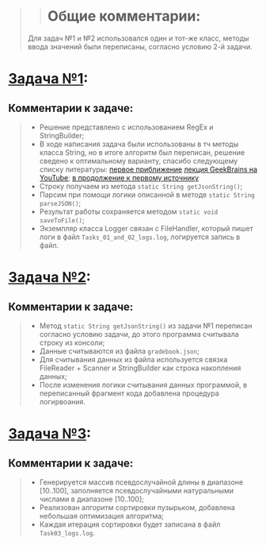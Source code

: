 > > # Общие комментарии:
> Для задач №1 и №2 использовался один и тот-же класс, методы ввода значений были переписаны, согласно условию 2-й задачи.

# [Задача №1](https://github.com/AllIWantIsNotAvailable/GeekBrains_IntroductionToJava/blob/main/seminars/Sem02_Why_you_cannot_not_use_the_API/HomeWork/src/Tasks_01_and_02.java):
## Комментарии к задаче:
> - Решение представлено с использованием RegEx и StringBuilder;
> - В ходе написания задача были использованы в тч методы класса String, но в итоге алгоритм был переписан, решение сведено к оптимальному варианту, спасибо следующему списку литературы:
> [первое приближение](https://tproger.ru/articles/regexp-for-beginners/)
> [лекция GeekBrains на YouTube](https://www.youtube.com/watch?v=FXP-oFsvQSU);
> [в продолжение к первому источнику](https://tproger.ru/articles/java-regex-ispolzovanie-reguljarnyh-vyrazhenij-na-praktike/)
> - Строку получаем из метода `static String getJsonString()`;
> - Парсим при помощи логики описанной в методе `static String parseJSON()`;
> - Результат работы сохраняется методом `static void saveToFile()`;
> - Экземпляр класса Logger связан с FileHandler, который пишет логи в файл `Tasks_01_and_02_logs.log`, логируется запись в файл.
>

# [Задача №2](https://github.com/AllIWantIsNotAvailable/GeekBrains_IntroductionToJava/blob/main/seminars/Sem02_Why_you_cannot_not_use_the_API/HomeWork/src/Tasks_01_and_02.java):
## Комментарии к задаче:
> - Метод `static String getJsonString()` из задачи №1 переписан согласно условию задачи, до этого программа считывала строку из консоли;
> - Данные считываются из файла `gradebook.json`;
> - Для считывания данных из файла используется связка FileReader + Scanner и StringBuilder как строка накопления данных;
> - После изменения логики считывания данных программой, в переписанный фрагмент кода добавлена процедура логирвоания.
>

# [Задача №3](https://github.com/AllIWantIsNotAvailable/GeekBrains_IntroductionToJava/blob/main/seminars/Sem02_Why_you_cannot_not_use_the_API/HomeWork/src/Task03.java):
## Комментарии к задаче:
> - Генерируется массив псевдослучайной длины в диапазоне [10..100], заполняется псевдослучайными натуральными числами в диапазоне [10..100];
> - Реализован алгоритм сортировки пузырьком, добавлена небольшая оптимизация алгоритма;
> - Каждая итерация сортировки будет записана в файл `Task03_logs.log`.